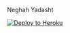 
Neghah Yadasht

[![Deploy to Heroku](https://www.herokucdn.com/deploy/button.png)](https://heroku.com/deploy)

